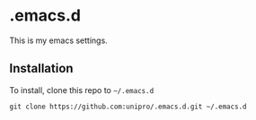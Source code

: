 # .emacs.d

This is my emacs settings.

## Installation

To install, clone this repo to `~/.emacs.d`  

    git clone https://github.com:unipro/.emacs.d.git ~/.emacs.d
